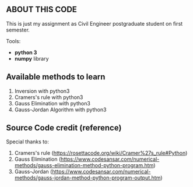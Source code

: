 ## ABOUT THIS CODE
This is just my assignment as Civil Engineer postgraduate student on first semester.

Tools:
  - **python 3**
  - **numpy** library

## Available methods to learn
1. Inversion with python3
2. Cramers's rule with python3
3. Gauss Elimination with python3
4. Gauss-Jordan Algorithm with python3

## Source Code credit (reference)
Special thanks to: 
1. Cramers's rule (https://rosettacode.org/wiki/Cramer%27s_rule#Python)
2. Gauss Elimination (https://www.codesansar.com/numerical-methods/gauss-elimination-method-python-program.htm)
3. Gauss-Jordan (https://www.codesansar.com/numerical-methods/gauss-jordan-method-python-program-output.htm)

